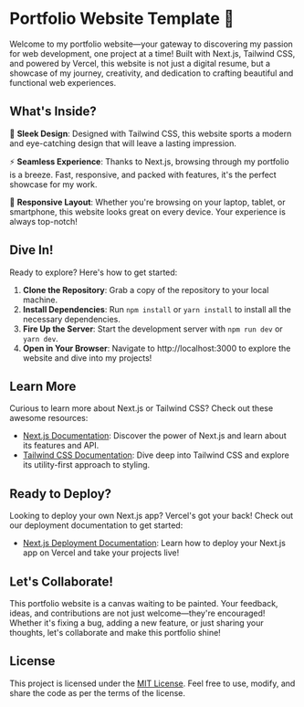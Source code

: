 # Portfolio Website Template 🚀

Welcome to my portfolio website—your gateway to discovering my passion for web development, one project at a time! Built with Next.js, Tailwind CSS, and powered by Vercel, this website is not just a digital resume, but a showcase of my journey, creativity, and dedication to crafting beautiful and functional web experiences.

## What's Inside?

🎨 **Sleek Design**: Designed with Tailwind CSS, this website sports a modern and eye-catching design that will leave a lasting impression.

⚡ **Seamless Experience**: Thanks to Next.js, browsing through my portfolio is a breeze. Fast, responsive, and packed with features, it's the perfect showcase for my work.

📱 **Responsive Layout**: Whether you're browsing on your laptop, tablet, or smartphone, this website looks great on every device. Your experience is always top-notch!

## Dive In!

Ready to explore? Here's how to get started:

1. **Clone the Repository**: Grab a copy of the repository to your local machine.
2. **Install Dependencies**: Run `npm install` or `yarn install` to install all the necessary dependencies.
3. **Fire Up the Server**: Start the development server with `npm run dev` or `yarn dev`.
4. **Open in Your Browser**: Navigate to http://localhost:3000 to explore the website and dive into my projects!

## Learn More

Curious to learn more about Next.js or Tailwind CSS? Check out these awesome resources:

- [Next.js Documentation](https://nextjs.org/docs): Discover the power of Next.js and learn about its features and API.
- [Tailwind CSS Documentation](https://tailwindcss.com/docs): Dive deep into Tailwind CSS and explore its utility-first approach to styling.

## Ready to Deploy?

Looking to deploy your own Next.js app? Vercel's got your back! Check out our deployment documentation to get started:

- [Next.js Deployment Documentation](https://nextjs.org/docs/deployment): Learn how to deploy your Next.js app on Vercel and take your projects live!

## Let's Collaborate!

This portfolio website is a canvas waiting to be painted. Your feedback, ideas, and contributions are not just welcome—they're encouraged! Whether it's fixing a bug, adding a new feature, or just sharing your thoughts, let's collaborate and make this portfolio shine!

## License

This project is licensed under the [MIT License](LICENSE). Feel free to use, modify, and share the code as per the terms of the license.
